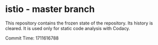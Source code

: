 # istio - master branch

This repository contains the frozen state of the repository.
Its history is cleared. It is used only for static code
analysis with Codacy.

Commit Time: 1711616788